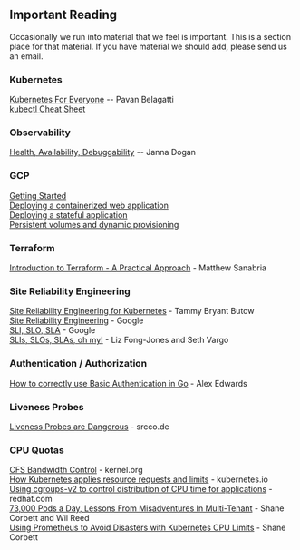 ## Important Reading

Occasionally we run into material that we feel is important. This is a section place for that material. If you have material we should add, please send us an email.

### Kubernetes
[Kubernetes For Everyone](https://docs.google.com/document/d/1p4ZYQYM2VrMCR8K3T68JOMzWHlV-C8Jogrl9Ces77OA/edit?utm_sq=gjkgbut0r7) -- Pavan Belagatti  
[kubectl Cheat Sheet](https://kubernetes.io/docs/reference/kubectl/cheatsheet/)    

### Observability
[Health, Availability, Debuggability](https://medium.com/observability/health-availability-debuggability-5b0ab300b35c) -- Janna Dogan  

### GCP
[Getting Started](https://console.cloud.google.com/getting-started)  
[Deploying a containerized web application](https://cloud.google.com/kubernetes-engine/docs/tutorials/hello-app)  
[Deploying a stateful application](https://cloud.google.com/kubernetes-engine/docs/how-to/stateful-apps)  
[Persistent volumes and dynamic provisioning](https://cloud.google.com/kubernetes-engine/docs/concepts/persistent-volumes)  

### Terraform
[Introduction to Terraform - A Practical Approach](https://www.youtube.com/watch?v=H0EQR3LGRz0) - Matthew Sanabria  

### Site Reliability Engineering
[Site Reliability Engineering for Kubernetes](https://tammybutow.medium.com/site-reliability-engineering-for-kubernetes-b52877c70fb7) - Tammy Bryant Butow  
[Site Reliability Engineering](https://landing.google.com/sre/book.html) - Google  
[SLI, SLO, SLA](https://landing.google.com/sre/book/chapters/service-level-objectives.html) - Google  
[SLIs, SLOs, SLAs, oh my!](https://www.youtube.com/watch?v=tEylFyxbDLE) - Liz Fong-Jones and Seth Vargo  

### Authentication / Authorization
[How to correctly use Basic Authentication in Go](https://www.alexedwards.net/blog/basic-authentication-in-go) - Alex Edwards  

### Liveness Probes
[Liveness Probes are Dangerous](https://srcco.de/posts/kubernetes-liveness-probes-are-dangerous.html) - srcco.de  

### CPU Quotas
[CFS Bandwidth Control](https://www.kernel.org/doc/html/v5.6/scheduler/sched-bwc.html) - kernel.org  
[How Kubernetes applies resource requests and limits](https://kubernetes.io/docs/concepts/configuration/manage-resources-containers/#how-pods-with-resource-limits-are-run) - kubernetes.io  
[Using cgroups-v2 to control distribution of CPU time for applications](https://access.redhat.com/documentation/en-us/red_hat_enterprise_linux/8/html/managing_monitoring_and_updating_the_kernel/using-cgroups-v2-to-control-distribution-of-cpu-time-for-applications_managing-monitoring-and-updating-the-kernel) - redhat.com  
[73,000 Pods a Day, Lessons From Misadventures In Multi-Tenant](https://www.youtube.com/watch?v=NqtfDy_KAqg) - Shane Corbett and Wil Reed  
[Using Prometheus to Avoid Disasters with Kubernetes CPU Limits](https://aws.amazon.com/blogs/containers/using-prometheus-to-avoid-disasters-with-kubernetes-cpu-limits/) - Shane Corbett  
